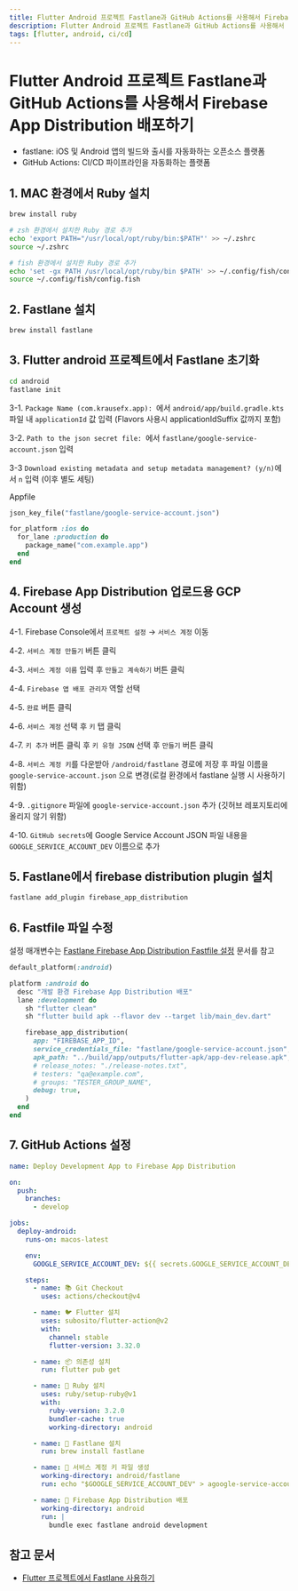 ```yaml
---
title: Flutter Android 프로젝트 Fastlane과 GitHub Actions를 사용해서 Firebase App Distribution 배포하기
description: Flutter Android 프로젝트 Fastlane과 GitHub Actions를 사용해서 Firebase App Distribution 배포하는 방법
tags: [flutter, android, ci/cd]
---
```


# Flutter Android 프로젝트 Fastlane과 GitHub Actions를 사용해서 Firebase App Distribution 배포하기

- fastlane: iOS 및 Android 앱의 빌드와 출시를 자동화하는 오픈소스 플랫폼
- GitHub Actions: CI/CD 파이프라인을 자동화하는 플랫폼

## 1. MAC 환경에서 Ruby 설치

```bash
brew install ruby

# zsh 환경에서 설치한 Ruby 경로 추가
echo 'export PATH="/usr/local/opt/ruby/bin:$PATH"' >> ~/.zshrc
source ~/.zshrc

# fish 환경에서 설치한 Ruby 경로 추가
echo 'set -gx PATH /usr/local/opt/ruby/bin $PATH' >> ~/.config/fish/config.fish
source ~/.config/fish/config.fish
```

## 2. Fastlane 설치

```bash
brew install fastlane
```

## 3. Flutter android 프로젝트에서 Fastlane 초기화

```bash
cd android
fastlane init
```

3-1. `Package Name (com.krausefx.app): `에서 `android/app/build.gradle.kts` 파일 내 `applicationId` 값 입력 (Flavors 사용시 applicationIdSuffix 값까지 포함)

3-2. `Path to the json secret file: `에서 `fastlane/google-service-account.json` 입력

3-3 `Download existing metadata and setup metadata management? (y/n)`에서 `n` 입력 (이후 별도 세팅)

Appfile

```ruby
json_key_file("fastlane/google-service-account.json")

for_platform :ios do
  for_lane :production do
    package_name("com.example.app")
  end
end
```

## 4. Firebase App Distribution 업로드용 GCP Account 생성

4-1. Firebase Console에서 `프로젝트 설정` → `서비스 계정` 이동

4-2. `서비스 계정 만들기` 버튼 클릭

4-3. `서비스 계정 이름` 입력 후 `만들고 계속하기` 버튼 클릭

4-4. `Firebase 앱 배포 관리자` 역할 선택

4-5. `완료` 버튼 클릭

4-6. `서비스 계정` 선택 후 `키` 탭 클릭

4-7. `키 추가` 버튼 클릭 후 `키 유형 JSON` 선택 후 `만들기` 버튼 클릭

4-8. `서비스 계정 키`를 다운받아 `/android/fastlane` 경로에 저장 후 파일 이름을 `google-service-account.json` 으로 변경(로컬 환경에서 fastlane 실행 시 사용하기 위함)

4-9. `.gitignore` 파일에 `google-service-account.json` 추가 (깃허브 레포지토리에 올리지 않기 위함)

4-10. `GitHub secrets`에 Google Service Account JSON 파일 내용을 `GOOGLE_SERVICE_ACCOUNT_DEV` 이름으로 추가

## 5. Fastlane에서 firebase distribution plugin 설치

```bash
fastlane add_plugin firebase_app_distribution
```

## 6. Fastfile 파일 수정

설정 매개변수는 [Fastlane Firebase App Distribution Fastfile 설정](https://firebase.google.com/docs/app-distribution/ios/distribute-fastlane) 문서를 참고

```ruby
default_platform(:android)

platform :android do
  desc "개발 환경 Firebase App Distribution 배포"
  lane :development do
    sh "flutter clean"
    sh "flutter build apk --flavor dev --target lib/main_dev.dart"

    firebase_app_distribution(
      app: "FIREBASE_APP_ID",
      service_credentials_file: "fastlane/google-service-account.json",
      apk_path: "../build/app/outputs/flutter-apk/app-dev-release.apk",
      # release_notes: "./release-notes.txt",
      # testers: "qa@example.com",
      # groups: "TESTER_GROUP_NAME",
      debug: true,
    )
  end
end
```

## 7. GitHub Actions 설정

```yaml
name: Deploy Development App to Firebase App Distribution

on:
  push:
    branches:
      - develop

jobs:
  deploy-android:
    runs-on: macos-latest

    env:
      GOOGLE_SERVICE_ACCOUNT_DEV: ${{ secrets.GOOGLE_SERVICE_ACCOUNT_DEV }}

    steps:
      - name: 📚 Git Checkout
        uses: actions/checkout@v4

      - name: 🐦 Flutter 설치
        uses: subosito/flutter-action@v2
        with:
          channel: stable
          flutter-version: 3.32.0

      - name: 📦 의존성 설치
        run: flutter pub get

      - name: 🔧 Ruby 설치
        uses: ruby/setup-ruby@v1
        with:
          ruby-version: 3.2.0
          bundler-cache: true
          working-directory: android

      - name: 🔧 Fastlane 설치
        run: brew install fastlane

      - name: 🔑 서비스 계정 키 파일 생성
        working-directory: android/fastlane
        run: echo "$GOOGLE_SERVICE_ACCOUNT_DEV" > agoogle-service-account.json

      - name: 🚀 Firebase App Distribution 배포
        working-directory: android
        run: |
          bundle exec fastlane android development
```

## 참고 문서

- [Flutter 프로젝트에서 Fastlane 사용하기](https://docs.flutter.dev/deployment/cd#fastlane)
